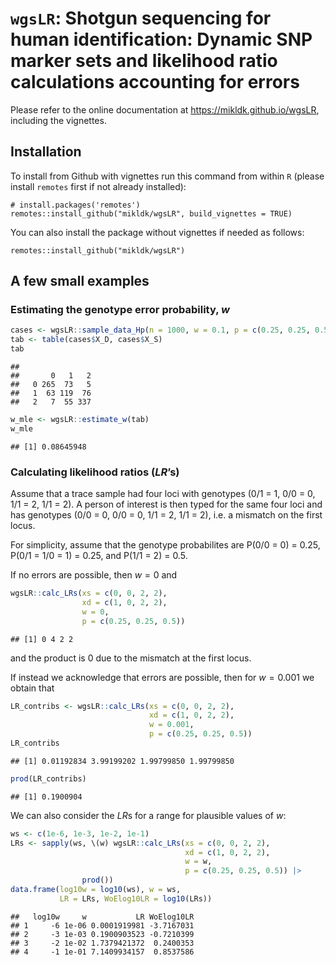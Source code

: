 
# `wgsLR`: Shotgun sequencing for human identification: Dynamic SNP marker sets and likelihood ratio calculations accounting for errors

Please refer to the online documentation at
<https://mikldk.github.io/wgsLR>, including the vignettes.

## Installation

To install from Github with vignettes run this command from within `R`
(please install `remotes` first if not already installed):

    # install.packages('remotes')
    remotes::install_github("mikldk/wgsLR", build_vignettes = TRUE)

You can also install the package without vignettes if needed as follows:

    remotes::install_github("mikldk/wgsLR")

## A few small examples

### Estimating the genotype error probability, $w$

``` r
cases <- wgsLR::sample_data_Hp(n = 1000, w = 0.1, p = c(0.25, 0.25, 0.5))
tab <- table(cases$X_D, cases$X_S)
tab
```

    ##    
    ##       0   1   2
    ##   0 265  73   5
    ##   1  63 119  76
    ##   2   7  55 337

``` r
w_mle <- wgsLR::estimate_w(tab)
w_mle
```

    ## [1] 0.08645948

### Calculating likelihood ratios ($LR$’s)

Assume that a trace sample had four loci with genotypes (0/1 = 1, 0/0 =
0, 1/1 = 2, 1/1 = 2). A person of interest is then typed for the same
four loci and has genotypes (0/0 = 0, 0/0 = 0, 1/1 = 2, 1/1 = 2), i.e. a
mismatch on the first locus.

For simplicity, assume that the genotype probabilites are P(0/0 = 0) =
0.25, P(0/1 = 1/0 = 1) = 0.25, and P(1/1 = 2) = 0.5.

If no errors are possible, then $w=0$ and

``` r
wgsLR::calc_LRs(xs = c(0, 0, 2, 2), 
                xd = c(1, 0, 2, 2), 
                w = 0, 
                p = c(0.25, 0.25, 0.5))
```

    ## [1] 0 4 2 2

and the product is 0 due to the mismatch at the first locus.

If instead we acknowledge that errors are possible, then for $w = 0.001$
we obtain that

``` r
LR_contribs <- wgsLR::calc_LRs(xs = c(0, 0, 2, 2), 
                               xd = c(1, 0, 2, 2), 
                               w = 0.001, 
                               p = c(0.25, 0.25, 0.5))
LR_contribs
```

    ## [1] 0.01192834 3.99199202 1.99799850 1.99799850

``` r
prod(LR_contribs)
```

    ## [1] 0.1900904

We can also consider the $LR$s for a range for plausible values of $w$:

``` r
ws <- c(1e-6, 1e-3, 1e-2, 1e-1)
LRs <- sapply(ws, \(w) wgsLR::calc_LRs(xs = c(0, 0, 2, 2), 
                                       xd = c(1, 0, 2, 2), 
                                       w = w, 
                                       p = c(0.25, 0.25, 0.5)) |> 
                prod())
data.frame(log10w = log10(ws), w = ws, 
           LR = LRs, WoElog10LR = log10(LRs))
```

    ##   log10w     w           LR WoElog10LR
    ## 1     -6 1e-06 0.0001919981 -3.7167031
    ## 2     -3 1e-03 0.1900903523 -0.7210399
    ## 3     -2 1e-02 1.7379421372  0.2400353
    ## 4     -1 1e-01 7.1409934157  0.8537586
